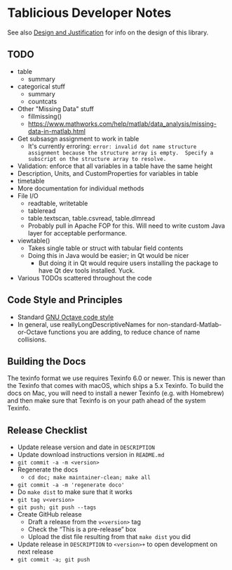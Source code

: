 # Tablicious Developer Notes

See also [Design and Justification](Design-and-Justification.html) for info on
the design of this library.

## TODO

* table
  * summary
* categorical stuff
  * summary
  * countcats
* Other "Missing Data" stuff
  * fillmissing()
  * <https://www.mathworks.com/help/matlab/data_analysis/missing-data-in-matlab.html>
* Get subsasgn assignment to work in table
  * It's currently erroring: `error: invalid dot name structure assignment because the structure array is empty.  Specify a subscript on the structure array to resolve.`
* Validation: enforce that all variables in a table have the same height
* Description, Units, and CustomProperties for variables in table
* timetable
* More documentation for individual methods
* File I/O
  * readtable, writetable
  * tableread
  * table.textscan, table.csvread, table.dlmread
  * Probably pull in Apache FOP for this. Will need to write custom Java layer for acceptable performance.
* viewtable()
  * Takes single table or struct with tabular field contents
  * Doing this in Java would be easier; in Qt would be nicer
    * But doing it in Qt would require users installing the package to have Qt dev tools installed. Yuck.
* Various TODOs scattered throughout the code

## Code Style and Principles

* Standard [GNU Octave code style](https://wiki.octave.org/Octave_style_guide)
* In general, use reallyLongDescriptiveNames for non-standard-Matlab-or-Octave functions you are adding, to reduce chance of name collisions.

## Building the Docs

The texinfo format we use requires Texinfo 6.0 or newer. This is newer than the Texinfo that comes with macOS, which ships a 5.x Texinfo. To build the docs on Mac, you will need to install a newer Texinfo (e.g. with Homebrew) and then make sure that Texinfo is on your path ahead of the system Texinfo.

## Release Checklist

* Update release version and date in `DESCRIPTION`
* Update download instructions version in `README.md`
* `git commit -a -m <version>`
* Regenerate the docs
  * `cd doc; make maintainer-clean; make all`
* `git commit -a -m 'regenerate doco'`
* Do `make dist` to make sure that it works
* `git tag v<version>`
* `git push; git push --tags`
* Create GitHub release
  * Draft a release from the `v<version>` tag
  * Check the “This is a pre-release” box
  * Upload the dist file resulting from that `make dist` you did
* Update release in `DESCRIPTION` to `<version>+` to open development on next release
* `git commit -a; git push`
